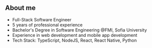 ## About me
- Full-Stack Software Engineer
- 5 years of professional experience
- Bachelor's Degree in Software Engineering @FMI, Sofia University
- Experience in web development and mobile app development
- Tech Stack: TypeScript, NodeJS, React, React Native, Python
